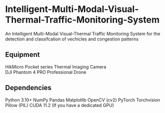 # Intelligent-Multi-Modal-Visual-Thermal-Traffic-Monitoring-System
An Intelligent Multi-Modal Visual-Thermal Traffic Monitoring System for the detection and classifcation of vechicles and congestion patterns

## Equipment
HikMicro Pocket series Thermal Imaging Camera  
DJI Phantom 4 PRO Professional Drone

## Dependencies
Python 3.10+
NumPy
Pandas
Matplotlib
OpenCV (cv2)
PyTorch
Torchvision
Pillow (PIL)
CUDA 11.2 (If you have a dedicated GPU)
